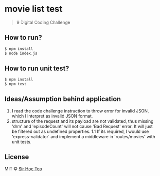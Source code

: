 # movie list test
> 9 Digital Coding Challenge

## How to run? 

```sh
$ npm install
$ node index.js
```

## How to run unit test?
```sh
$ npm install 
$ npm test
```

## Ideas/Assumption behind application
1. I read the code challenge instruction to throw error for invalid JSON, which I interpret as invalid JSON format. 
2. structure of the request and its payload are not validated, thus missing 'drm' and 'episodeCount' will not cause 'Bad Request' error. It will just be filtered out as undefined properties.
    1.1 If its required, I would use 'express-validator' and implement a middleware in 'routes/movies' with unit tests.

## License

MIT © [Sir Hoe Teo]()